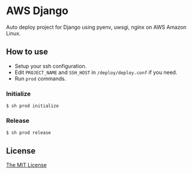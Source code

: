 AWS Django
===

Auto deploy project for Django using pyenv, uwsgi, nginx on AWS Amazon Linux.

## How to use

- Setup your ssh configuration.
- Edit `PROJECT_NAME` and `SSH_HOST` in `/deploy/deploy.conf` if you need.
- Run `prod` commands.

### Initialize

```
$ sh prod initialize
```

### Release

```
$ sh prod release
```

## License

[The MIT License](https://opensource.org/licenses/MIT)
